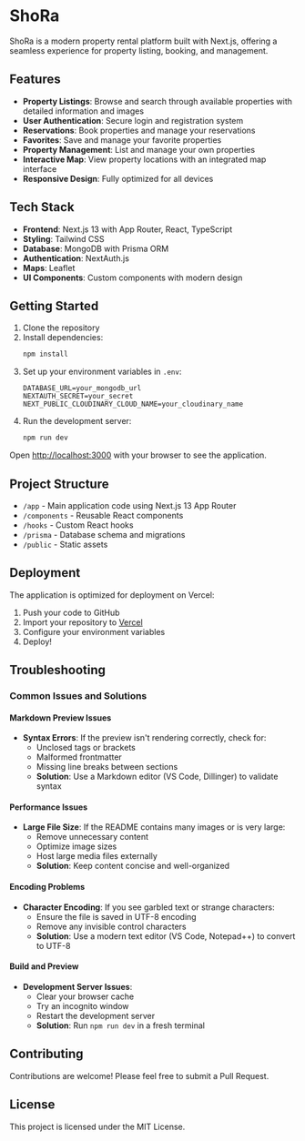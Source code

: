 # ShoRa

ShoRa is a modern property rental platform built with Next.js, offering a seamless experience for property listing, booking, and management.

## Features

- **Property Listings**: Browse and search through available properties with detailed information and images
- **User Authentication**: Secure login and registration system
- **Reservations**: Book properties and manage your reservations
- **Favorites**: Save and manage your favorite properties
- **Property Management**: List and manage your own properties
- **Interactive Map**: View property locations with an integrated map interface
- **Responsive Design**: Fully optimized for all devices

## Tech Stack

- **Frontend**: Next.js 13 with App Router, React, TypeScript
- **Styling**: Tailwind CSS
- **Database**: MongoDB with Prisma ORM
- **Authentication**: NextAuth.js
- **Maps**: Leaflet
- **UI Components**: Custom components with modern design

## Getting Started

1. Clone the repository
2. Install dependencies:
   ```bash
   npm install
   ```
3. Set up your environment variables in `.env`:
   ```
   DATABASE_URL=your_mongodb_url
   NEXTAUTH_SECRET=your_secret
   NEXT_PUBLIC_CLOUDINARY_CLOUD_NAME=your_cloudinary_name
   ```
4. Run the development server:
   ```bash
   npm run dev
   ```

Open [http://localhost:3000](http://localhost:3000) with your browser to see the application.

## Project Structure

- `/app` - Main application code using Next.js 13 App Router
- `/components` - Reusable React components
- `/hooks` - Custom React hooks
- `/prisma` - Database schema and migrations
- `/public` - Static assets

## Deployment

The application is optimized for deployment on Vercel:

1. Push your code to GitHub
2. Import your repository to [Vercel](https://vercel.com)
3. Configure your environment variables
4. Deploy!

## Troubleshooting

### Common Issues and Solutions

#### Markdown Preview Issues
- **Syntax Errors**: If the preview isn't rendering correctly, check for:
  - Unclosed tags or brackets
  - Malformed frontmatter
  - Missing line breaks between sections
  - **Solution**: Use a Markdown editor (VS Code, Dillinger) to validate syntax

#### Performance Issues
- **Large File Size**: If the README contains many images or is very large:
  - Remove unnecessary content
  - Optimize image sizes
  - Host large media files externally
  - **Solution**: Keep content concise and well-organized

#### Encoding Problems
- **Character Encoding**: If you see garbled text or strange characters:
  - Ensure the file is saved in UTF-8 encoding
  - Remove any invisible control characters
  - **Solution**: Use a modern text editor (VS Code, Notepad++) to convert to UTF-8

#### Build and Preview
- **Development Server Issues**:
  - Clear your browser cache
  - Try an incognito window
  - Restart the development server
  - **Solution**: Run `npm run dev` in a fresh terminal

## Contributing

Contributions are welcome! Please feel free to submit a Pull Request.

## License

This project is licensed under the MIT License.